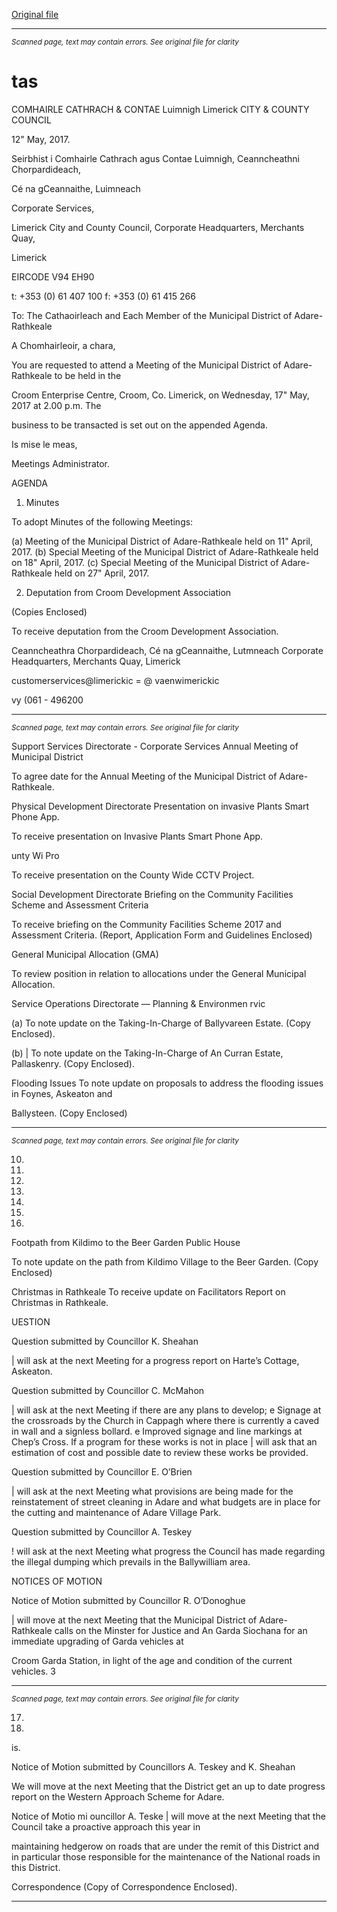 [Original file](https://www.limerick.ie/sites/default/files/media/documents/2017-05/00%20Agenda%2017th%20May%252c%202017.pdf)

---
*<small>Scanned page, text may contain errors. See original file for clarity</small>*  

tas
=
COMHAIRLE
CATHRACH & CONTAE
Luimnigh
Limerick
CITY & COUNTY
COUNCIL

12" May, 2017.

Seirbhist i
Comhairle Cathrach agus Contae Luimnigh,
Ceanncheathni Chorpardideach,

Cé na gCeannaithe,
Luimneach

Corporate Services,

Limerick City and County Council,
Corporate Headquarters,
Merchants Quay,

Limerick

EIRCODE V94 EH90

t: +353 (0) 61 407 100
f: +353 (0) 61 415 266

To: The Cathaoirleach and Each Member of the Municipal District of Adare-Rathkeale

A Chomhairleoir, a chara,

You are requested to attend a Meeting of the Municipal District of Adare-Rathkeale to be held in the

Croom Enterprise Centre, Croom, Co. Limerick, on Wednesday, 17" May, 2017 at 2.00 p.m. The

business to be transacted is set out on the appended Agenda.

Is mise le meas,

Meetings Administrator.

AGENDA

1. Minutes

To adopt Minutes of the following Meetings:

(a) Meeting of the Municipal District of Adare-Rathkeale held on 11" April, 2017.
(b) Special Meeting of the Municipal District of Adare-Rathkeale held on 18" April, 2017.
(c) Special Meeting of the Municipal District of Adare-Rathkeale held on 27" April, 2017.

2. Deputation from Croom Development Association

(Copies Enclosed)

To receive deputation from the Croom Development Association.

Ceanncheathra Chorpardideach, Cé na gCeannaithe, Lutmneach
Corporate Headquarters, Merchants Quay, Limerick

customerservices@limerickic
= @ vaenwimerickic

vy
(061 - 496200


---
*<small>Scanned page, text may contain errors. See original file for clarity</small>*  

Support Services Directorate - Corporate Services
Annual Meeting of Municipal District

To agree date for the Annual Meeting of the Municipal District of Adare-Rathkeale.

Physical Development Directorate
Presentation on invasive Plants Smart Phone App.

To receive presentation on Invasive Plants Smart Phone App.

unty Wi Pro

To receive presentation on the County Wide CCTV Project.

Social Development Directorate
Briefing on the Community Facilities Scheme and Assessment Criteria

To receive briefing on the Community Facilities Scheme 2017 and Assessment Criteria.
(Report, Application Form and Guidelines Enclosed)

General Municipal Allocation (GMA)

To review position in relation to allocations under the General Municipal Allocation.

Service Operations Directorate — Planning & Environmen rvic

(a) To note update on the Taking-In-Charge of Ballyvareen Estate.
(Copy Enclosed).

(b) | To note update on the Taking-In-Charge of An Curran Estate, Pallaskenry.
(Copy Enclosed).

Flooding Issues
To note update on proposals to address the flooding issues in Foynes, Askeaton and

Ballysteen.
(Copy Enclosed)


---
*<small>Scanned page, text may contain errors. See original file for clarity</small>*  

10.

11.

12.

13.

14.

15.

16.

Footpath from Kildimo to the Beer Garden Public House

To note update on the path from Kildimo Village to the Beer Garden.
(Copy Enclosed)

Christmas in Rathkeale
To receive update on Facilitators Report on Christmas in Rathkeale.

UESTION

Question submitted by Councillor K. Sheahan

| will ask at the next Meeting for a progress report on Harte’s Cottage, Askeaton.

Question submitted by Councillor C. McMahon

| will ask at the next Meeting if there are any plans to develop;
e Signage at the crossroads by the Church in Cappagh where there is currently a caved
in wall and a signless bollard.
e Improved signage and line markings at Chep’s Cross.
If a program for these works is not in place | will ask that an estimation of cost and possible
date to review these works be provided.

Question submitted by Councillor E. O’Brien

| will ask at the next Meeting what provisions are being made for the reinstatement of street
cleaning in Adare and what budgets are in place for the cutting and maintenance of Adare
Village Park.

Question submitted by Councillor A. Teskey

! will ask at the next Meeting what progress the Council has made regarding the illegal
dumping which prevails in the Ballywilliam area.

NOTICES OF MOTION

Notice of Motion submitted by Councillor R. O’Donoghue

| will move at the next Meeting that the Municipal District of Adare-Rathkeale calls on the
Minster for Justice and An Garda Siochana for an immediate upgrading of Garda vehicles at

Croom Garda Station, in light of the age and condition of the current vehicles.
3


---
*<small>Scanned page, text may contain errors. See original file for clarity</small>*  

17.

18.

is.

Notice of Motion submitted by Councillors A. Teskey and K. Sheahan

We will move at the next Meeting that the District get an up to date progress report on the
Western Approach Scheme for Adare.

Notice of Motio mi ouncillor A. Teske
| will move at the next Meeting that the Council take a proactive approach this year in

maintaining hedgerow on roads that are under the remit of this District and in particular
those responsible for the maintenance of the National roads in this District.

Correspondence
(Copy of Correspondence Enclosed).


---
